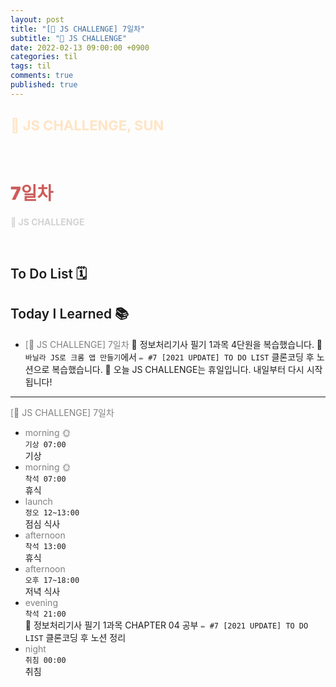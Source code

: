 ```yaml
---
layout: post
title: "[👑 JS CHALLENGE] 7일차"
subtitle: "👑 JS CHALLENGE"
date: 2022-02-13 09:00:00 +0900
categories: til
tags: til
comments: true
published: true
---
```


## <span style="color:Bisque;font-size: 22px">👑 JS CHALLENGE, SUN</span>

<br />

# **<span style="font-weight:900;color:indianred">7일차</span>**

**<span style="color:lightgray">👑 JS CHALLENGE</span>**

<br />

## <span style="font-weight:600">To Do List</span> 🗓

## <span style="font-weight:600">Today I Learned</span> 📚

- <span style="color:gray">[👑 JS CHALLENGE] 7일차</span>
  💬 정보처리기사 필기 1과목 4단원을 복습했습니다. 
  💬 `바닐라 JS로 크롬 앱 만들기`에서 `✏️ #7 [2021 UPDATE] TO DO LIST` 클론코딩 후 노션으로 복습했습니다.
  💬 오늘 JS CHALLENGE는 휴일입니다. 내일부터 다시 시작됩니다!

---

<span style="color:gray">[👑 JS CHALLENGE] 7일차</span>

- <span style="color:gray">morning 🌞</span> <br>
  `기상 07:00` <br>
  기상
- <span style="color:gray">morning 🌞</span> <br>
  `착석 07:00` <br>
  휴식
- <span style="color:gray">launch</span> <br>
  `정오 12~13:00`<br>
  점심 식사
- <span style="color:gray">afternoon</span> <br>
  `착석 13:00`<br>
  휴식
- <span style="color:gray">afternoon</span> <br>
  `오후 17~18:00`<br>
  저녁 식사
- <span style="color:gray">evening</span> <br>
  `착석 21:00`<br>
  📖 정보처리기사 필기 1과목 CHAPTER 04 공부
  `✏️ #7 [2021 UPDATE] TO DO LIST` 클론코딩 후 노션 정리
- <span style="color:gray">night</span> <br>
  `취침 00:00`<br>
  취침